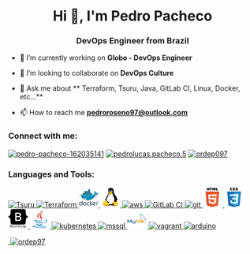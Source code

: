 <h1 align="center">Hi 👋, I'm Pedro Pacheco</h1>
<h3 align="center">DevOps Engineer from Brazil</h3>

- 🔭 I’m currently working on **Globo - DevOps Engineer**

- 👯 I’m looking to collaborate on **DevOps Culture**

- 💬 Ask me about ** Terraform, Tsuru, Java, GitLab CI, Linux, Docker, etc...**

- 📫 How to reach me **pedroroseno97@outlook.com**

<h3 align="left">Connect with me:</h3>
<p align="left">
<a href="https://linkedin.com/in/pedro-pacheco-162035141" target="_blank"><img align="center" src="https://raw.githubusercontent.com/rahuldkjain/github-profile-readme-generator/master/src/images/icons/Social/linked-in-alt.svg" alt="pedro-pacheco-162035141" height="30" width="40" /></a>
<a href="https://fb.com/pedrolucas.pacheco.5" target="_blank"><img align="center" src="https://raw.githubusercontent.com/rahuldkjain/github-profile-readme-generator/master/src/images/icons/Social/facebook.svg" alt="pedrolucas.pacheco.5" height="30" width="40" /></a>
<a href="https://instagram.com/ordep097" target="_blank"><img align="center" src="https://raw.githubusercontent.com/rahuldkjain/github-profile-readme-generator/master/src/images/icons/Social/instagram.svg" alt="ordep097" height="30" width="40" /></a>
</p>

<h3 align="left">Languages and Tools:</h3>
<p align="left"><a href="https://tsuru.io/" target="_blank"> <img src="https://avatars.githubusercontent.com/u/6999787?s=200&v=4" alt="Tsuru" width="40" height="40"/> </a> <a href="https://www.terraform.io/" target="_blank"> <img src="https://user-images.githubusercontent.com/31406378/108641411-f9374f00-7496-11eb-82a7-0fa2a9cc5f93.png" alt="Terraform" width="40" height="40"/> </a> <a href="https://www.docker.com/" target="_blank"> <img src="https://raw.githubusercontent.com/devicons/devicon/master/icons/docker/docker-original-wordmark.svg" alt="Docker" width="40" height="40"/> </a> <a href="https://www.linux.org/" target="_blank"> <img src="https://raw.githubusercontent.com/devicons/devicon/master/icons/linux/linux-original.svg" alt="linux" width="40" height="40"/> </a> <a href="https://aws.amazon.com" target="_blank"> <img src="https://pbs.twimg.com/profile_images/1473756532827246593/KRgw2UkV_400x400.jpg" alt="aws" width="40" height="40"/> </a> <a href="https://docs.gitlab.com/ee/ci/" target="_blank"> <img src="https://miro.medium.com/max/264/1*0lzbnKgE5ILm4gctPH-EJg.jpeg" alt="GitLab CI" width="40" height="40"/> </a> <a href="https://git-scm.com/" target="_blank"> <img src="https://www.vectorlogo.zone/logos/git-scm/git-scm-icon.svg" alt="git" width="40" height="40"/> </a> <a href="https://www.w3.org/html/" target="_blank"> <img src="https://raw.githubusercontent.com/devicons/devicon/master/icons/html5/html5-original-wordmark.svg" alt="html5" width="40" height="40"/> </a> <a href="https://www.w3schools.com/css/" target="_blank"> <img src="https://raw.githubusercontent.com/devicons/devicon/master/icons/css3/css3-original-wordmark.svg" alt="css3" width="40" height="40"/> </a> </a> <a href="https://getbootstrap.com" target="_blank"> <img src="https://raw.githubusercontent.com/devicons/devicon/master/icons/bootstrap/bootstrap-plain-wordmark.svg" alt="bootstrap" width="40" height="40"/> </a> <a href="https://www.java.com" target="_blank"> <img src="https://raw.githubusercontent.com/devicons/devicon/master/icons/java/java-original.svg" alt="java" width="40" height="40"/> </a> <a href="https://kubernetes.io" target="_blank"> <img src="https://www.vectorlogo.zone/logos/kubernetes/kubernetes-icon.svg" alt="kubernetes" width="40" height="40"/> </a> <a href="https://www.microsoft.com/en-us/sql-server" target="_blank"> <img src="https://www.svgrepo.com/show/303229/microsoft-sql-server-logo.svg" alt="mssql" width="40" height="40"/> </a> <a href="https://www.mysql.com/" target="_blank"> <img src="https://raw.githubusercontent.com/devicons/devicon/master/icons/mysql/mysql-original-wordmark.svg" alt="mysql" width="40" height="40"/> </a> <a href="https://www.vagrantup.com/" target="_blank"> <img src="https://www.vectorlogo.zone/logos/vagrantup/vagrantup-icon.svg" alt="vagrant" width="40" height="40"/> </a>  <a href="https://www.arduino.cc/" target="_blank"> <img src="https://cdn.worldvectorlogo.com/logos/arduino-1.svg" alt="arduino" width="40" height="40"/> </p>

<p>&nbsp;<img align="center" src="https://github-readme-stats.vercel.app/api?username=ordep97&show_icons=true&locale=en" alt="ordep97" /></p>
